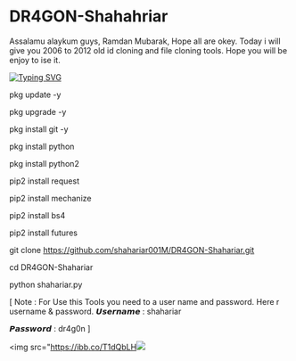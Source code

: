 # DR4GON-Shahahriar
Assalamu alaykum guys, Ramdan Mubarak, Hope all are okey. Today i will give you 2006 to 2012 old id cloning and file cloning tools. Hope you will be enjoy to ise it.

[![Typing SVG](https://readme-typing-svg.demolab.com?font=Fira+Code&pause=1000&color=611FF7&width=435&lines=Assalamu+Alaykum%F0%9F%8C%BA;FILE+2006+to+2012+Old+Id+RANDOM+CLONING+TOOLS%F0%9F%92%9A;Follow+My+GitHub+and+Facebook+Profile%F0%9F%A5%B0;Thank+You+Everyone%E2%9D%A4%EF%B8%8F)](https://git.io/typing-svg)

pkg update -y

pkg upgrade -y

pkg install git -y

pkg install python

pkg install python2

pip2 install request

pip2 install mechanize

pip2 install bs4

pip2 install futures

git clone https://github.com/shahariar001M/DR4GON-Shahariar.git

cd DR4GON-Shahariar

python shahariar.py 

[ Note : For Use this Tools you need to a user name and password.
Here r username & password.
𝙐𝙨𝙚𝙧𝙣𝙖𝙢𝙚	: 	shahariar

𝙋𝙖𝙨𝙨𝙬𝙤𝙧𝙙	:	dr4g0n	]

<img src="https://ibb.co/T1dQbLH<img src="https://e.top4top.io/p_2639zxu3h0.png">
